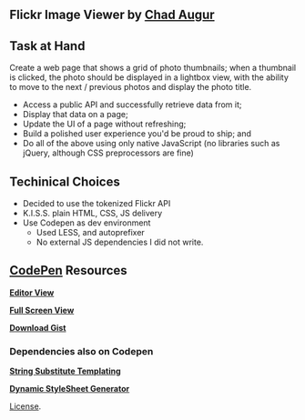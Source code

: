 Flickr Image Viewer by [Chad Augur](http://codepen.io/augur) 
------------------
## Task at Hand
Create a web page that shows a grid of photo thumbnails; when a thumbnail is clicked, the photo should be displayed in a lightbox view, with the ability to move to the next / previous photos and display the photo title.

- Access a public API and successfully retrieve data from it;
- Display that data on a page;
- Update the UI of a page without refreshing;
- Build a polished user experience you'd be proud to ship; and
- Do all of the above using only native JavaScript (no libraries such as jQuery, although CSS preprocessors are fine)

## Techinical Choices

- Decided to use the tokenized Flickr API
- K.I.S.S. plain HTML, CSS, JS delivery
- Use Codepen as dev environment
  - Used LESS, and autoprefixer
  - No external JS dependencies I did not write.

## [CodePen](http://codepen.io/) Resources
**[Editor View](http://codepen.io/augur/pen/4f8ef43cb704be022875888f5c1e0447)**

**[Full Screen View](http://codepen.io/augur/full/4f8ef43cb704be022875888f5c1e0447)**

**[Download Gist](https://gist.github.com/augurone/363a6e2d2f7a8c3cf98146f1db0073c6/archive/fe3bcbf1dff9857f12bcd14d173125273ebf8ed7.zip)**

### Dependencies also on Codepen
**[String Substitute Templating](http://codepen.io/augur/pen/LZWZpE)**

**[Dynamic StyleSheet Generator](http://codepen.io/augur/pen/wWoYXr)**

[License](http://codepen.io/augur/pen/4f8ef43cb704be022875888f5c1e0447/license).
